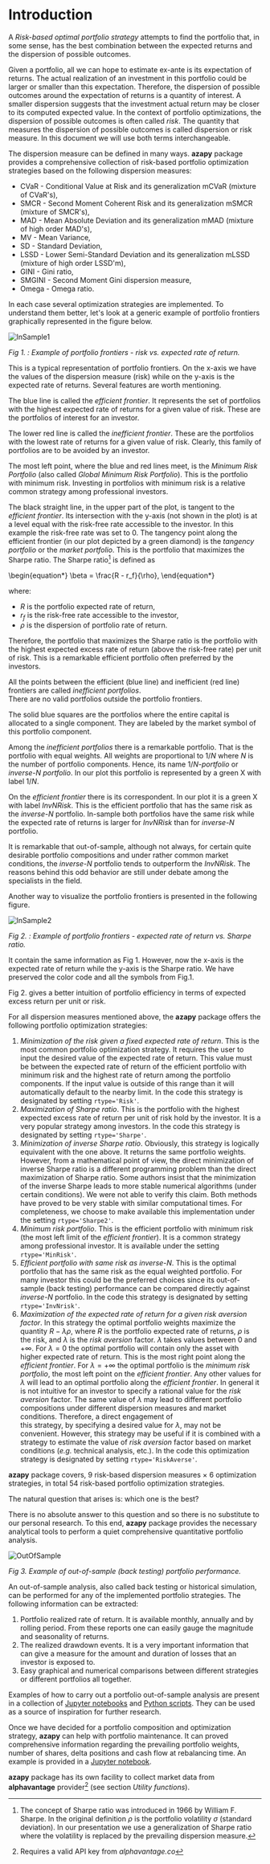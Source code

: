 
# Introduction

A *Risk-based optimal portfolio strategy* attempts to find the
portfolio that, in some sense, has the best combination between the expected
returns and the dispersion of possible outcomes.

Given a portfolio, all we can hope to
estimate ex-ante is its expectation of returns.
The actual realization of
an investment in this portfolio could be larger or smaller than this
expectation. Therefore, the dispersion of possible
outcomes around the expectation of returns is a quantity of interest.
A smaller dispersion suggests that the investment actual
return may be closer to its computed expected value. In the context of
portfolio optimizations, the dispersion of possible outcomes is often called
*risk*.
The quantity that measures the dispersion of possible outcomes is called
dispersion
or risk measure. In this document we will use both terms
interchangeable.

The dispersion measure can be defined in many ways. **azapy** package
provides a comprehensive collection of risk-based portfolio optimization
strategies based on the following dispersion measures:

* CVaR - Conditional Value at Risk and its generalization
 mCVaR (mixture of CVaR's),
* SMCR - Second Moment Coherent Risk and its generalization mSMCR
(mixture of SMCR's),
* MAD - Mean Absolute Deviation and its generalization mMAD
(mixture of high order MAD's),
* MV - Mean Variance,
* SD - Standard Deviation,
* LSSD - Lower Semi-Standard Deviation and its generalization mLSSD
(mixture of high order LSSD'm),
* GINI - Gini ratio,
* SMGINI - Second Moment Gini dispersion measure,
* Omega - Omega ratio.

In each case several optimization strategies are implemented. To
understand them better, let's look at a generic example of portfolio frontiers
graphically represented in the figure below.


![InSample1](../graphics/frontiers_1.png)

_Fig 1. : Example of portfolio frontiers - risk vs. expected rate of return._


This is a typical representation of portfolio frontiers. On the x-axis we
have the values of the dispersion measure (risk) while on the y-axis
is the expected rate of returns. Several features are worth mentioning.

The blue line is called the *efficient frontier*. It represents
the set of portfolios with the highest expected rate of returns for a
given value of risk. These are the portfolios of interest for an investor.

The lower
red line is called the *inefficient frontier*. These are the portfolios
with the lowest rate of returns for a given value of risk. Clearly, this
family of portfolios are to be avoided by an investor.

The most left point, where the blue and red lines meet, is the
*Minimum Risk Portfolio* (also called *Global Minimum Risk Portfolio*).
This is the portfolio with minimum risk. Investing
in portfolios with minimum risk is a relative common strategy among
professional investors.

The black straight line, in the upper part of the plot, is tangent to the
*efficient frontier*. Its intersection with the y-axis (not shown in the plot)
is at a level equal with the risk-free rate accessible to the investor.
In this example the risk-free rate was set to 0. The
tangency point along the efficient frontier (in our plot depicted by a green
diamond) is the
*tangency portfolio* or the *market portfolio*. This is the portfolio
that maximizes the Sharpe ratio. The Sharpe ratio[^sharpe] is defined as

\begin{equation*}
  \beta = \frac{R - r_f}{\rho},
\end{equation*}

where:

* $R$ is the portfolio expected rate of return,
* $r_f$ is the risk-free rate accessible to the investor,
* $\rho$ is the dispersion of portfolio rate of return.

Therefore, the portfolio that maximizes the Sharpe ratio is the portfolio
with the highest expected excess rate of return (above the risk-free rate)
per unit of risk. This is a remarkable efficient portfolio often preferred by
the investors.

All the points between the efficient (blue line) and
inefficient (red line) frontiers are called *inefficient portfolios*.  
There are no valid portfolios outside the portfolio frontiers.

The solid blue squares are the portfolios where the
entire capital is allocated to a single component. They are labeled by
the market symbol of this portfolio component.

Among the *inefficient portfolios* there is a remarkable portfolio. That is
the portfolio with equal weights. All weights
are proportional to $1/N$ where $N$ is the number of portfolio
components. Hence, its name $1/N$*-portfolio* or *inverse-N portfolio*.
In our plot this portfolio is represented by a green X with label $1/N$.

On the *efficient frontier* there is its correspondent. In our plot
it is a green X with label *InvNRisk*. This is the efficient portfolio
that has the same risk as the
*inverse-N* portfolio. In-sample both portfolios have the same risk while
the expected rate of returns is larger for *InvNRisk*  than
for *inverse-N* portfolio.

It is remarkable that out-of-sample, although not always,
for certain quite desirable portfolio compositions and
under rather common market conditions, the *inverse-N* portfolio tends to
outperform the *InvNRisk*. The reasons behind this odd behavior are still
under debate among the specialists in the field.

Another way to visualize the portfolio frontiers is presented in the following
figure.

![InSample2](../graphics/frontiers_2.png)

_Fig 2. : Example of portfolio frontiers - expected rate of return vs. Sharpe ratio._

It contain the same information as Fig 1. However, now the
x-axis is the expected rate of return while the y-axis is the Sharpe ratio.
We have preserved the color code and all the symbols from Fig.1.

Fig 2. gives a better intuition of portfolio efficiency in terms of
expected excess return per unit or risk.


For all dispersion measures mentioned above, the **azapy** package offers
the following portfolio optimization strategies:

1. *Minimization of the risk given a fixed expected rate of return*. This is
the most common portfolio optimization strategy.  It requires the user to
input the desired value of the expected rate of return. This value must be
between the expected rate of return of the efficient portfolio with minimum
risk and the highest rate of return among the portfolio components. If
the input value is outside of this range than it will automatically default
to the nearby limit. In the code this strategy is designated by setting
`rtype='Risk'`.
2. *Maximization of Sharpe ratio*. This is the portfolio with the highest
expected excess rate of return per unit of risk hold by the investor. It is a
very popular strategy among investors.
In the code this strategy is designated by setting `rtype='Sharpe'`.
3. *Minimization of inverse Sharpe ratio*. Obviously, this strategy is
logically equivalent with the one above. It returns the same portfolio
weights. However, from a mathematical point of view, the direct
minimization of inverse Sharpe ratio is a different programming problem
than the direct maximization of Sharpe ratio. Some authors insist that
the minimization of the inverse Sharpe leads to more stable numerical algorithms
(under certain conditions). We were not able to verify
this claim. Both methods have proved to be very stable with similar
computational times. For completeness, we choose
to make available this implementation under the setting `rtype='Sharpe2'`.
4. *Minimum risk portfolio*. This is the efficient portfolio with
minimum risk (the most left limit of the *efficient frontier*). It is
a common strategy among professional investor. It is available
under the setting `rtype='MinRisk'`.
5. *Efficient portfolio with same risk as inverse-N*. This is the
optimal portfolio that has the same risk as the equal weighted portfolio.
For many investor this could be
the preferred choices since its out-of-sample (back testing) performance
can be compared directly against *inverse-N* portfolio. In the code this
strategy is designated by setting `rtype='InvNrisk'`.
6. *Maximization of the expected rate of return for a given risk aversion*
*factor*. In this strategy the optimal portfolio weights
maximize the quantity $R -\lambda \rho$, where $R$ is the portfolio
expected rate of returns, $\rho$ is the risk, and $\lambda$ is the
*risk aversion* factor. $\lambda$ takes values between $0$ and
$+\infty$. For $\lambda=0$ the optimal portfolio will contain only the
asset with higher expected rate of return. This is the most right
point along the *efficient frontier*. For $\lambda=+\infty$ the optimal
portfolio is the *minimum risk portfolio*, the most left point on the
*efficient frontier*. Any other values for $\lambda$ will lead to an
optimal portfolio along the *efficient frontier*. In general it is
not intuitive for an investor to specify a rational value
for the *risk aversion* factor. The same value of $\lambda$ may lead
to different portfolio compositions under different dispersion
measures and market conditions. Therefore, a direct engagement of  
this strategy, by specifying a desired value for $\lambda$, may not
be convenient. However, this strategy may be useful if it is combined
with a strategy to estimate the value of *risk aversion* factor based on
market conditions (*e.g.* technical analysis, etc.).
In the code this optimization strategy is designated by setting
`rtype='RiskAverse'`.


**azapy** package covers, 9 risk-based dispersion measures $\times$ 6
optimization strategies,
in total 54 risk-based portfolio optimization strategies.

The natural question that arises is: which one is the best?

There is no absolute answer to this question and so there is no
substitute to our personal research. To this end, **azapy** package
provides the necessary
analytical tools to perform a quiet comprehensive quantitative portfolio
analysis.

![OutOfSample](../graphics/Portfolio_1.png)

_Fig 3. Example of out-of-sample (back testing) portfolio performance._

An out-of-sample analysis, also called back testing or historical simulation,
can be performed for any of the implemented portfolio
strategies. The following information can be extracted:
1. Portfolio realized rate of return. It is available monthly, annually
and by rolling period. From these reports one can easily gauge the magnitude and
seasonality of returns.
2. The realized drawdown events. It is a very important information that can
give a measure for the amount and duration of losses that an investor is
exposed to.
3. Easy graphical and numerical comparisons between different strategies or
different portfolios all together.

Examples of how to carry out a portfolio out-of-sample analysis are present
in a collection of
[Jupyter notebooks](https://github.com/Mircea-MMXXI/azapy/tree/main/jpy_scripts)
and [Python scripts](https://github.com/Mircea-MMXXI/azapy/tree/main/scripts/portfolios).
They can be used as a source of inspiration for further research.

Once we have decided for a portfolio composition and optimization strategy,
**azapy** can help with portfolio maintenance. It can proved comprehensive
information regarding the prevailing portfolio weights, number of shares,
delta positions and cash flow at rebalancing time.
An example is provided in a
[Jupyter notebook](https://github.com/Mircea-MMXXI/azapy/blob/main/jpy_scripts/Rebalance_example.ipynb).

**azapy** package has its own facility to collect market data from
**alphavantage** provider[^alphavantage] (see section *Utility functions*).




[^sharpe]: The concept of Sharpe ratio was introduced in
1966 by William F. Sharpe.
In the original definition $\rho$ is the portfolio volatility $\sigma$
(standard deviation).
In our presentation we use a generalization of Sharpe ratio where the
volatility is replaced by the prevailing dispersion
measure.

[^alphavantage]: Requires a valid API key from *alphavantage.co*
